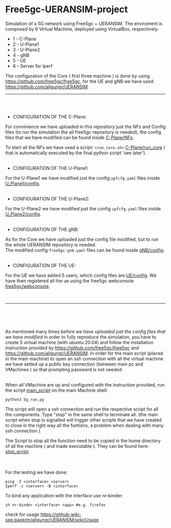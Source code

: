 # Free5gc-UERANSIM-project
Simulation of a 5G network using Free5gc + UERANSIM. The enviroment is composed by 6 Virtual Machine, deployed using VirtualBox, respectively:
* 1 - C-Plane 
* 2 - U-Plane1
* 3 - U-Plane2
* 4 - gNB
* 5 - UE
* 6 - Server for Iperf

The configuration of the Core ( first three machine ) is done by using https://github.com/free5gc/free5gc, for the UE and gNB we have used https://github.com/aligungr/UERANSIM.

---
<br/>
<br/>

* CONFIGURATION OF THE C-Plane:

For convinience we have uploaded in this repository just the NFs and Config files (to run the simulation the all free5gc repository is needed),
the config files that we have modified can be found inside [C-Plane/NFs](https://github.com/Bofa14/Free5gc-UERANSIM-project/tree/main/C-Plane_settings).

To start all the NFs we have used a script: `<run_core.sh>` [C-Plane/run_core](https://github.com/Bofa14/Free5gc-UERANSIM-project/blob/main/C-Plane_settings/run_core.sh) ( that is automatically executed by the final python script 'see later').
<br/>
<br/>

* CONFIGURATION OF THE U-Plane1:

For the U-Plane1 we have modified just the config `upfcfg.yaml` files inside [U_Plane1/config](https://github.com/Bofa14/Free5gc-UERANSIM-project/tree/main/U-Plane1_settings/NFs/upf/build/config).
<br/>
<br/>

* CONFIGURATION OF THE U-Plane2:

For the U-Plane2 we have modified just the config `upfcfg.yaml` files inside [U_Plane2/config](https://github.com/Bofa14/Free5gc-UERANSIM-project/tree/main/U-Plane2_settings/NFs/upf/build/config).
<br/>
<br/>

* CONFIGURATION OF THE gNB:

As for the Core we have uploaded just the config file modified, but to run the whole UERANSIM repository is needed. <br/>
The modified config `free5gc-gnb.yaml` files can be found inside [gNB/config](https://github.com/Bofa14/Free5gc-UERANSIM-project/tree/main/gNB_settings/config).
<br/>
<br/>

* CONFIGURATION OF THE UE:

For the UE we have added 5 users, which config files are [UE/config](https://github.com/Bofa14/Free5gc-UERANSIM-project/tree/main/UE_settings/config).
We have then registered all the ue using the free5gc webconsole [free5gc/webconsole](https://github.com/free5gc/free5gc/wiki/New-Subscriber-via-webconsole).


<br/>

---
<br/>
<br/>
<br/>





As mentioned many times before *we have uploaded just the config files that we have modified* in order to fully reproduce the simulation, you have to create 5 virtual machine (with ubuntu 20.04) and follow the installation instruction provided by https://github.com/free5gc/free5gc and https://github.com/aligungr/UERANSIM.
In order for the main script (placed in the main machine) to open an ssh connection with all the virtual machine we have setted up a public key connection (between main pc and VMachines ) so that prompting password is not needed.
<br/>
<br/>

When all VMachine are up and configured with the instruction provided, run the script [main_script](https://github.com/Bofa14/Free5gc-UERANSIM-project/blob/fdf52972711db902fd322e675ead3ec8beefc8d8/5g_run.py) on the main Machine shell: 
```
python3 5g_run.py
```
The script will open a ssh connection and run the respective script for all the components. Type "stop" in the same shell to terminate all. (the main script when stop is signalled will trigger other scripts that we have created to close in the right way all the funtions, a problem when dealing with many ssh connection ).
<br/>


The Script to stop all the function need to be copied in the home directory of all the machine ( and made executable ). They can be found here: [stop_script](https://github.com/Bofa14/Free5gc-UERANSIM-project/tree/main/Stop_Script).
<br/>
<br/>
<br/>

For the testing we have done: 
```
ping -I <interface> <server>
Iperf -c <server> -B <interface>
```
To bind any application with the interface use nr-binder: 
```
sh nr-binder <interface> <app> #e.g. firefox
```
check for usage https://github-wiki-see.page/m/aligungr/UERANSIM/wiki/Usage


